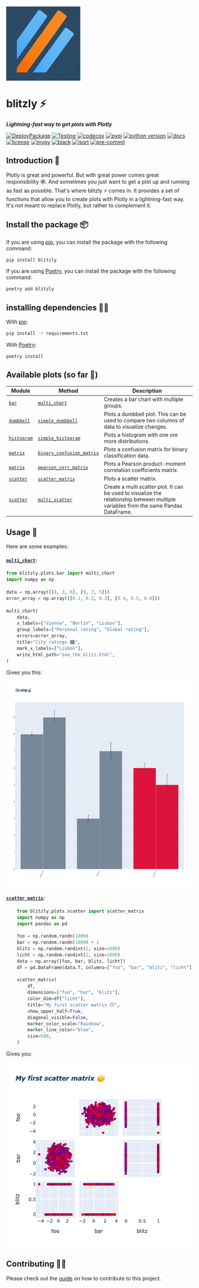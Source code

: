 <img src="https://github.com/invia-flights/blitzly/raw/main/docs/assets/images/icon.png" alt="blitzly logo" width="200" height="200"/><br>
# blitzly ⚡️
***Lightning-fast way to get plots with Plotly***

[![DeployPackage](https://github.com/invia-flights/blitzly/actions/workflows/deploy-package.yml/badge.svg)](https://github.com/invia-flights/blitzly/actions/workflows/deploy-package.yml)
[![Testing](https://github.com/invia-flights/blitzly/actions/workflows/testing.yml/badge.svg?branch=main)](https://github.com/invia-flights/blitzly/actions/workflows/testing.yml)
[![codecov](https://codecov.io/gh/invia-flights/blitzly/branch/develop/graph/badge.svg?token=ROCDJJV8JV)](https://codecov.io/gh/invia-flights/blitzly)
[![pypi](https://img.shields.io/pypi/v/blitzly)](https://pypi.org/project/blitzly/)
[![python version](https://img.shields.io/pypi/pyversions/blitzly?logo=python&logoColor=yellow)](https://www.python.org/)
[![docs](https://img.shields.io/badge/docs-mkdoks%20material-blue)](https://invia-flights.github.io/blitzly/)
[![license](https://img.shields.io/github/license/invia-flights/blitzly)](https://github.com/invia-flights/blitzly/blob/main/LICENSE)
[![mypy](http://www.mypy-lang.org/static/mypy_badge.svg)](https://github.com/python/mypy)
[![black](https://img.shields.io/badge/code%20style-black-000000.svg)](https://github.com/psf/black)
[![isort](https://img.shields.io/badge/%20imports-isort-%231674b1?style=flat&labelColor=ef8336)](https://github.com/PyCQA/isort)
[![pre-commit](https://img.shields.io/badge/pre--commit-enabled-brightgreen?logo=pre-commit&logoColor=white)](https://github.com/pre-commit/pre-commit)
## Introduction 🎉
Plotly is great and powerful. But with great power comes great responsibility 🕸. And sometimes you just want to get a plot up and running as fast as possible. That's where blitzly ⚡️ comes in. It provides a set of functions that allow you to create plots with Plotly in a lightning-fast way. It's not meant to replace Plotly, but rather to complement it.

## Install the package 📦
If you are using [pip](https://pip.pypa.io/en/stable/), you can install the package with the following command:
```bash
pip install blitzly
```

If you are using [Poetry](https://python-poetry.org/), you can install the package with the following command:
```bash
poetry add blitzly
```
## installing dependencies 🧑‍🔧
With [pip](https://pip.pypa.io/en/stable/):
```bash
pip install -r requirements.txt
```

With [Poetry](https://python-poetry.org/):
```bash
poetry install
```
## Available plots (so far 🚀)
| Module | Method | Description |
| ------ | ------ | ----------- |
| [`bar`](https://invia-flights.github.io/blitzly/plots/bar/) | [`multi_chart`](https://invia-flights.github.io/blitzly/plots/bar/#blitzly.plots.bar.multi_chart) | Creates a bar chart with multiple groups. |
| [`dumbbell`](https://invia-flights.github.io/blitzly/plots/dumbbell/) | [`simple_dumbbell`](https://invia-flights.github.io/blitzly/plots/scatter/#blitzly.plots.dumbbell.simple_dumbbell) | Plots a dumbbell plot. This can be used to compare two columns of data to visualize changes. |
| [`histogram`](https://invia-flights.github.io/blitzly/plots/histogram/) | [`simple_histogram`](https://invia-flights.github.io/blitzly/plots/histogram/#blitzly.plots.histogram.simple_histogram) | Plots a histogram with one ore more distributions. |
| [`matrix`](https://invia-flights.github.io/blitzly/plots/matrix/) | [`binary_confusion_matrix`](https://invia-flights.github.io/blitzly/plots/matrix/#blitzly.plots.matrix.binary_confusion_matrix) | Plots a confusion matrix for binary classification data. |
| [`matrix`](https://invia-flights.github.io/blitzly/plots/matrix/) | [`pearson_corr_matrix`](https://invia-flights.github.io/blitzly/plots/matrix/#blitzly.plots.matrix.pearson_corr_matrix) | Plots a Pearson product-moment correlation coefficients matrix. |
| [`scatter`](https://invia-flights.github.io/blitzly/plots/scatter/) | [`scatter_matrix`](https://invia-flights.github.io/blitzly/plots/scatter/#blitzly.plots.scatter.scatter_matrix) | Plots a scatter matrix. |
| [`scatter`](https://invia-flights.github.io/blitzly/plots/scatter/) | [`multi_scatter`](https://invia-flights.github.io/blitzly/plots/scatter/#blitzly.plots.scatter.multi_scatter) | Create a multi scatter plot. It can be used to visualize the relationship between multiple variables from the same Pandas DataFrame. |

## Usage 🤌
Here are some examples:

#### [`multi_chart`](https://invia-flights.github.io/blitzly/plots/bar/#blitzly.plots.bar.multi_chart):
```python
from blitzly.plots.bar import multi_chart
import numpy as np

data = np.array([[8, 3, 6], [9, 7, 5]])
error_array = np.array([[0.1, 0.2, 0.3], [0.4, 0.5, 0.6]])

multi_chart(
    data,
    x_labels=["Vienna", "Berlin", "Lisbon"],
    group_labels=["Personal rating", "Global rating"],
    errors=error_array,
    title="City ratings 🏙",
    mark_x_labels=["Lisbon"],
    write_html_path="see_the_blitz.html",
)
```
Gives you this:

<img src="https://github.com/invia-flights/blitzly/raw/main/docs/assets/images/example_plots/multi_bars.png" alt="multi bars plot" width="1000" height="555"/>

#### [`scatter matrix`](https://invia-flights.github.io/blitzly/plots/scatter/#blitzly.plots.scatter.scatter_matrix):
```python
    from blitzly.plots.scatter import scatter_matrix
    import numpy as np
    import pandas as pd

    foo = np.random.randn(1000)
    bar = np.random.randn(1000) + 1
    blitz = np.random.randint(2, size=1000)
    licht = np.random.randint(2, size=1000)
    data = np.array([foo, bar, blitz, licht])
    df = pd.DataFrame(data.T, columns=["foo", "bar", "blitz", "licht"])

    scatter_matrix(
        df,
        dimensions=["foo", "bar", "blitz"],
        color_dim=df["licht"],
        title="My first scatter matrix 🙃",
        show_upper_half=True,
        diagonal_visible=False,
        marker_color_scale="Rainbow",
        marker_line_color="blue",
        size=500,
    )
```
Gives you:

<img src="https://github.com/invia-flights/blitzly/raw/main/docs/assets/images/example_plots/scatter_matrix.png" alt="scatter-matrix plot" width="500" height="500"/>

## Contributing 👩‍💻

Please check out the [guide](https://invia-flights.github.io/blitzly/CONTRIBUTING/) on how to contribute to this project.
